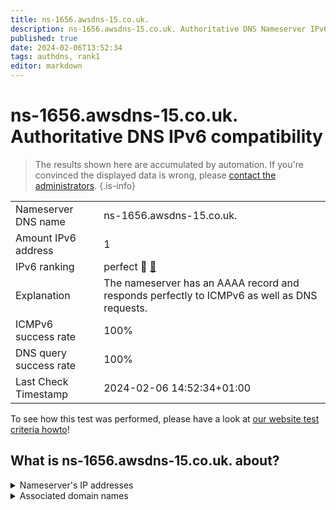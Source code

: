 ```yaml
---
title: ns-1656.awsdns-15.co.uk.
description: ns-1656.awsdns-15.co.uk. Authoritative DNS Nameserver IPv6 compatibility
published: true
date: 2024-02-06T13:52:34
tags: authdns, rank1
editor: markdown
---
```


# ns-1656.awsdns-15.co.uk. Authoritative DNS IPv6 compatibility

> The results shown here are accumulated by automation. If you're convinced the displayed data is wrong, please [contact the administrators](/howto/chat). 
{.is-info}




|   |   |
| - | - |
| Nameserver DNS name | ns-1656.awsdns-15.co.uk.
| Amount IPv6 address | 1
| IPv6 ranking | perfect :1st_place_medal: [🔗](/howto/ranking) |
| Explanation | The nameserver has an AAAA record and responds perfectly to ICMPv6 as well as DNS requests. |
| ICMPv6 success rate | 100%|
| DNS query success rate | 100% |
| Last Check Timestamp | 2024-02-06 14:52:34+01:00 |

To see how this test was performed, please have a look at [our website test criteria howto](/howto/testcriteria/authdns)!


## What is ns-1656.awsdns-15.co.uk. about?




<details>
<summary>Nameserver's IP addresses</summary>

2600:9000:5306:7800::1

</details>



<details>
<summary>Associated domain names</summary>

www.purduepharma.com

</details>
